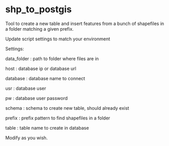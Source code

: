 # shp_to_postgis
Tool to create a new table and insert features from a bunch of shapefiles in a folder matching a given prefix.


Update script settings to match your environment


Settings:

data_folder :    path to folder where files are in

host        :    database ip or database url

database    :    database name to connect

usr         :    database user

pw          :    database user password

schema      :    schema to create new table, should already exist

prefix      :    prefix pattern to find shapefiles in a folder

table       :    table name to create in database



Modify as you wish.
